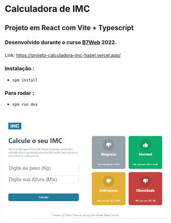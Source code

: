 # Calculadora de IMC
## Projeto em React com Vite + Typescript 
### Desenvolvido durante o curso [B7Web](https://alunos.b7web.com.br) 2022.
###
Link: https://projeto-calculadora-imc-hazel.vercel.app/

### Instalação :
- `npm install`

### Para rodar :
- `npm run dev`

#
<img src="./src/readme-image.png" alt=""/>
